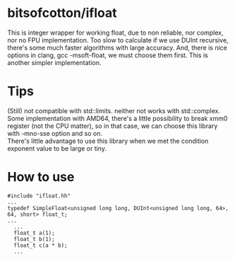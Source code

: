 # bitsofcotton/ifloat
This is integer wrapper for working float, due to non reliable, nor complex, nor no FPU implementation.
Too slow to calculate if we use DUInt recursive, there's some much faster algorithms with large accuracy.
And, there is nice options in clang, gcc -msoft-float, we must choose them first.
This is another simpler implementation.

# Tips
(Still) not compatible with std::limits. neither not works with std::complex.
Some implementation with AMD64, there's a little possibility to break xmm0 register (not the CPU matter), so in that case, we can choose this library with -mno-sse option and so on.  
There's little advantage to use this library when we met the condition exponent value to be large or tiny.

# How to use
    #include "ifloat.hh"
    ...
    typedef SimpleFloat<unsigned long long, DUInt<unsigned long long, 64>, 64, short> float_t;
    ...
      ...
      float_t a(1);
      float_t b(1);
      float_t c(a * b);
      ...
